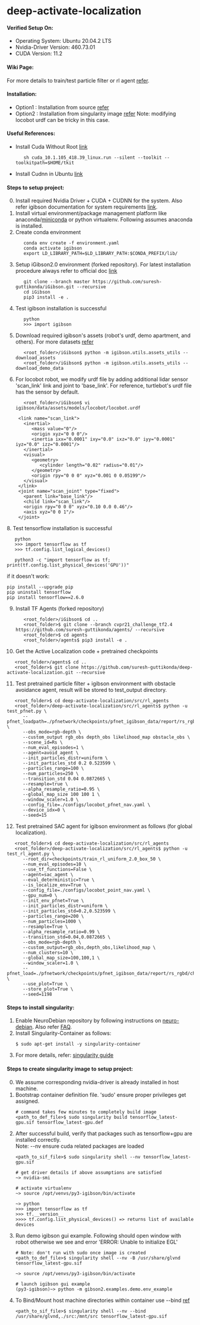 # deep-activate-localization

#### Verified Setup On:
* Operating System: Ubuntu 20.04.2 LTS
* Nvidia-Driver Version: 460.73.01
* CUDA Version: 11.2

#### Wiki Page:
For more details to train/test particle filter or rl agent [refer](https://github.com/suresh-guttikonda/deep-activate-localization/wiki).

#### Installation:
- Option1 : Installation from source [refer](https://github.com/suresh-guttikonda/deep-activate-localization#steps-to-setup-project)
- Option2 : Installation from singularity image [refer](https://github.com/suresh-guttikonda/deep-activate-localization#steps-to-create-singularity-image-to-setup-project) Note: modifying locobot urdf can be tricky in this case.

#### Useful References:
- Install Cuda Without Root [link](https://stackoverflow.com/questions/39379792/install-cuda-without-root)
   ```
      sh cuda_10.1.105_418.39_linux.run --silent --toolkit --toolkitpath=$HOME/tkit
   ```
- Install Cudnn in Ubuntu [link](https://askubuntu.com/questions/1230645/when-is-cuda-gonna-be-released-for-ubuntu-20-04)


#### Steps to setup project:
0. Install required Nvidia Driver + CUDA + CUDNN for the system. Also refer igibson documentation for system requirements [link](http://svl.stanford.edu/igibson/docs/installation.html).
1. Install virtual environment/package management platform like anaconda/[miniconda](https://docs.conda.io/en/latest/miniconda.html) or python virtualenv. Following assumes anaconda is installed.
2. Create conda environment
   ```
      conda env create -f environment.yaml
      conda activate igibson
      export LD_LIBRARY_PATH=$LD_LIBRARY_PATH:$CONDA_PREFIX/lib/
   ```
3. Setup iGibson2.0 environment (forked repository). For latest installation procedure always refer to official doc [link](http://svl.stanford.edu/igibson/docs/installation.html)
   ```
      git clone --branch master https://github.com/suresh-guttikonda/iGibson.git --recursive
      cd iGibson
      pip3 install -e .
   ```
4. Test igibson installation is successful
   ```
      python
      >>> import igibson
   ```
5. Download required igibson's assets (robot's urdf, demo apartment, and others). For more datasets [refer](http://svl.stanford.edu/igibson/docs/dataset.html)
   ```
      <root_folder>/iGibson$ python -m igibson.utils.assets_utils --download_assets
      <root_folder>/iGibson$ python -m igibson.utils.assets_utils --download_demo_data
   ```
6. For locobot robot, we modify urdf file by adding additional lidar sensor 'scan_link' link and joint to 'base_link'. For reference, turtlebot's urdf file has the sensor by default.
   ```
      <root_folder>/iGibson$ vi igibson/data/assets/models/locobot/locobot.urdf
    
    <link name="scan_link">
      <inertial>
         <mass value="0"/>
         <origin xyz="0 0 0"/>
         <inertia ixx="0.0001" ixy="0.0" ixz="0.0" iyy="0.0001" iyz="0.0" izz="0.0001"/>
      </inertial>
      <visual>
         <geometry>
            <cylinder length="0.02" radius="0.01"/>
         </geometry>
         <origin rpy="0 0 0" xyz="0.001 0 0.05199"/>
      </visual>
    </link>
    <joint name="scan_joint" type="fixed">
      <parent link="base_link"/>
      <child link="scan_link"/>
      <origin rpy="0 0 0" xyz="0.10 0.0 0.46"/>
      <axis xyz="0 0 1"/>
    </joint>
   ```

[//]: # (7. Install additional packages)

[//]: # (   ```)

[//]: # (      <root_folder>$ pip install --upgrade pip)

[//]: # (      <root_folder>$ pip install tensorflow==2.6.0)

[//]: # (      <root_folder>$ pip install -U numpy==1.21.1)

[//]: # (      <root_folder>$ pip install -U scikit-learn)

[//]: # (      <root_folder>$ conda install -c anaconda cudnn=7.6.5)

[//]: # (   ```)
8. Test tensorflow installation is successful
   ```
      python
      >>> import tensorflow as tf
      >>> tf.config.list_logical_devices()

      python3 -c "import tensorflow as tf; print(tf.config.list_physical_devices('GPU'))"

   ```
if it doesn't work:
```
pip install --upgrade pip
pip uninstall tensorflow
pip install tensorflow==2.6.0
```

9. Install TF Agents (forked repository)
   ```
      <root_folder>/iGibson$ cd ..
      <root_folder>$ git clone --branch cvpr21_challenge_tf2.4 https://github.com/suresh-guttikonda/agents/ --recursive
      <root_folder>$ cd agents
      <root_folder>/agents$ pip3 install -e .
   ```
10. Get the Active Localization code + pretrained checkpoints
   ```
      <root_folder>/agents$ cd ..
      <root_folder>$ git clone https://github.com/suresh-guttikonda/deep-activate-localization.git --recursive
   ```
11. Test pretrained particle filter + igibson environment with obstacle avoidance agent, result will be stored to test_output directory.
   ```
      <root_folder>$ cd deep-activate-localization/src/rl_agents
      <root_folder>/deep-activate-localization/src/rl_agents$ python -u test_pfnet.py \
         --pfnet_loadpath=./pfnetwork/checkpoints/pfnet_igibson_data/report/rs_rgbd/checkpoint_28_0.065/pfnet_checkpoint \
         --obs_mode=rgb-depth \
         --custom_output rgb_obs depth_obs likelihood_map obstacle_obs \
         --scene_id=Rs \
         --num_eval_episodes=1 \
         --agent=avoid_agent \
         --init_particles_distr=uniform \
         --init_particles_std 0.2 0.523599 \
         --particles_range=100 \
         --num_particles=250 \
         --transition_std 0.04 0.0872665 \
         --resample=true \
         --alpha_resample_ratio=0.95 \
         --global_map_size 100 100 1 \
         --window_scaler=1.0 \
         --config_file=./configs/locobot_pfnet_nav.yaml \
         --device_idx=0 \
         --seed=15
   ```
12. Test pretrained SAC agent for igibson environment as follows (for global localization).
   ```
      <root_folder>$ cd deep-activate-localization/src/rl_agents
      <root_folder>/deep-activate-localization/src/rl_agents$ python -u test_rl_agent.py \
         --root_dir=checkpoints/train_rl_uniform_2.0_box_50 \
         --num_eval_episodes=10 \
         --use_tf_functions=False \
         --agent=sac_agent \
         --eval_deterministic=True \
         --is_localize_env=True \
         --config_file=./configs/locobot_point_nav.yaml \
         --gpu_num=0 \
         --init_env_pfnet=True \
         --init_particles_distr=uniform \
         --init_particles_std=0.2,0.523599 \
         --particles_range=200 \
         --num_particles=1000 \
         --resample=True \
         --alpha_resample_ratio=0.99 \
         --transition_std=0.04,0.0872665 \
         --obs_mode=rgb-depth \
         --custom_output=rgb_obs,depth_obs,likelihood_map \
         --num_clusters=10 \
         --global_map_size=100,100,1 \
         --window_scaler=1.0 \
         --pfnet_load=./pfnetwork/checkpoints/pfnet_igibson_data/report/rs_rgbd/checkpoint_28_0.065/pfnet_checkpoint \
         --use_plot=True \
         --store_plot=True \
         --seed=1198
   ```


#### Steps to install singularity:
1. Enable NeuroDebian repository by following instructions on [neuro-debian](http://neuro.debian.net/). Also refer [FAQ](http://neuro.debian.net/faq.html).
2. Install Singularity-Container as follows:
   ```
   $ sudo apt-get install -y singularity-container
   ```
3. For more details, refer: [singularity guide](https://sylabs.io/guides/3.7/user-guide/index.html)


#### Steps to create singularity image to setup project:
0. We assume corresponding nvidia-driver is already installed in host machine.
1. Bootstrap container definition file. 'sudo' ensure proper privileges get assigned.
    ```
    # command takes few minutes to completely build image
    <path_to_def_file>$ sudo singularity build tensorflow_latest-gpu.sif tensorflow_latest-gpu.def
    ```
2. After successful build, verify that packages such as tensorflow+gpu are installed correctly.\
    Note: --nv ensure cuda related packages are loaded
    ```
    <path_to_sif_file>$ sudo singularity shell --nv tensorflow_latest-gpu.sif
    
    # get driver details if above assumptions are satisfied
    ~> nvidia-smi
    
    # activate virtualenv
    ~> source /opt/venvs/py3-igibson/bin/activate
    
    ~> python
    >>> import tensorflow as tf
    >>> tf.__version__
    >>>> tf.config.list_physical_devices() => returns list of available devices
    ```
3. Run demo igibson gui example. Following should open window with robot otherwise we see and error 'ERROR: Unable to initialize EGL'
    ```
    # Note: don't run with sudo once image is created
    <path_to_def_file>$ singularity shell --nv -B /usr/share/glvnd tensorflow_latest-gpu.sif
    
    ~> source /opt/venvs/py3-igibson/bin/activate
    
    # launch igibson gui example
    (py3-igibson)~> python -m gibson2.examples.demo.env_example
    ```
4. To Bind/Mount host machine directories within container use --bind [ref](https://sylabs.io/guides/3.0/user-guide/bind_paths_and_mounts.html)
    ```
    <path_to_sif_file>$ singularity shell --nv --bind /usr/share/glvnd,./src:/mnt/src tensorflow_latest-gpu.sif
    ```
